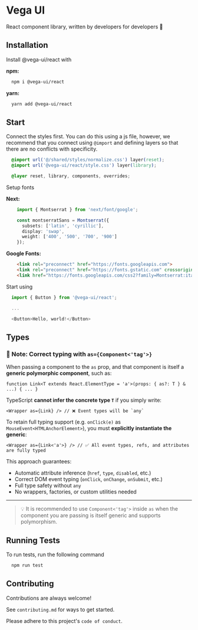 # Vega UI

React component library, written by developers for developers 🩵

## Installation

Install @vega-ui/react with

**npm:**

```bash
  npm i @vega-ui/react
```

**yarn:**

```bash
  yarn add @vega-ui/react
```

## Start

Connect the styles first. You can do this using a js file, however, we recommend that you connect using ``@import`` and defining layers so that there are no conflicts with specificity.

```css
  @import url('@/shared/styles/normalize.css') layer(reset);
  @import url('@vega-ui/react/style.css') layer(library);

  @layer reset, library, components, overrides;
```

Setup fonts

**Next:**

```typescript jsx
    import { Montserrat } from 'next/font/google';

    const montserratSans = Montserrat({
      subsets: ['latin', 'cyrillic'],
      display: 'swap',
      weight: ['400', '500', '700', '900']
    });
```

**Google Fonts:**

```html
    <link rel="preconnect" href="https://fonts.googleapis.com">
    <link rel="preconnect" href="https://fonts.gstatic.com" crossorigin>
    <link href="https://fonts.googleapis.com/css2?family=Montserrat:ital,wght@0,100..900;1,100..900&display=swap" rel="stylesheet">
```

Start using

```typescript
  import { Button } from '@vega-ui/react';

  ...

  <Button>Hello, world!</Button>
```

## Types

### 📌 Note: Correct typing with `as={Component<'tag'>}`

When passing a component to the `as` prop, and that component is itself a **generic polymorphic component**, such as:

```tsx
function Link<T extends React.ElementType = 'a'>(props: { as?: T } & ...) { ... }
```

TypeScript **cannot infer the concrete type `T`** if you simply write:

```tsx
<Wrapper as={Link} /> // ❌ Event types will be `any`
```

To retain full typing support (e.g. `onClick(e)` as `MouseEvent<HTMLAnchorElement>`), you must **explicitly instantiate the generic**:

```tsx
<Wrapper as={Link<'a'>} /> // ✅ All event types, refs, and attributes are fully typed
```

This approach guarantees:

- Automatic attribute inference (`href`, `type`, `disabled`, etc.)
- Correct DOM event typing (`onClick`, `onChange`, `onSubmit`, etc.)
- Full type safety without `any`
- No wrappers, factories, or custom utilities needed

---

> 💡 It is recommended to use `Component<'tag'>` inside `as` when the component you are passing is itself generic and supports polymorphism.

## Running Tests

To run tests, run the following command

```bash
  npm run test
```


## Contributing

Contributions are always welcome!

See `contributing.md` for ways to get started.

Please adhere to this project's `code of conduct`.

